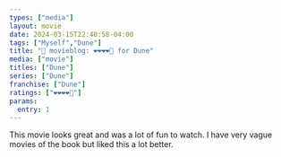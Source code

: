 ```yaml
---
types: ["media"]
layout: movie
date: 2024-03-15T22:40:58-04:00
tags: ["Myself","Dune"]
title: "🍿 movieblog: ❤️❤️❤️❤️🖤 for Dune"
media: ["movie"]
titles: ["Dune"]
series: ["Dune"]
franchise: ["Dune"]
ratings: ["❤️❤️❤️❤️🖤"]
params:
  entry: 1
---
```

This movie looks great and was a lot of fun to watch. I have very vague movies of the book but liked this a lot better.
